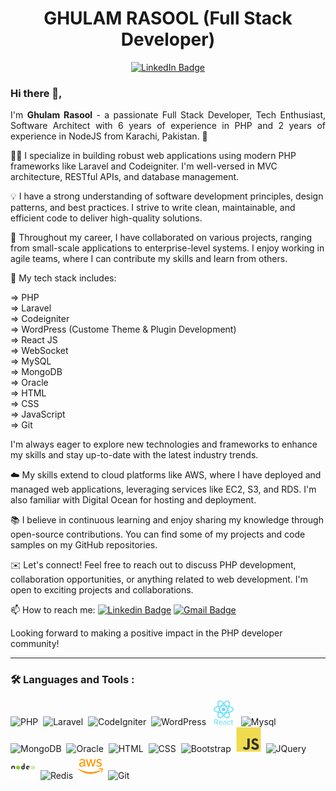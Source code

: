 <div id="header" align="center">
    
  <div id="badges">
    <h1><b>GHULAM RASOOL (Full Stack Developer)</b></h1>
    <a href="https://www.linkedin.com/in/ghulam-rasool-full-stack-php-developer/">
      <img src="https://img.shields.io/badge/LinkedIn-blue?style=for-the-badge&logo=linkedin&logoColor=white" alt="LinkedIn Badge"/>
    </a>
  </div>
</div>

### Hi there 👋,
<p align="justify">
  I'm <b>Ghulam Rasool</b> - a passionate Full Stack Developer, Tech Enthusiast, Software Architect with 6 years of experience in PHP and 2 years of experience in NodeJS from Karachi, Pakistan. 🚀
  
  👨‍💻 I specialize in building robust web applications using modern PHP frameworks like Laravel and Codeigniter. I'm well-versed in MVC architecture, RESTful APIs, and database management.

💡 I have a strong understanding of software development principles, design patterns, and best practices. I strive to write clean, maintainable, and efficient code to deliver high-quality solutions.

🌟 Throughout my career, I have collaborated on various projects, ranging from small-scale applications to enterprise-level systems. I enjoy working in agile teams, where I can contribute my skills and learn from others.

🔧 My tech stack includes:
  
  => PHP <br>
  => Laravel<br>
  => Codeigniter<br>
  => WordPress (Custome Theme & Plugin Development)<br>
  => React JS<br>
  => WebSocket<br>
  => MySQL<br>
  => MongoDB<br>
  => Oracle<br>
  => HTML<br>
  => CSS<br>
  => JavaScript<br>
  => Git 
  
  I'm always eager to explore new technologies and frameworks to enhance my skills and stay up-to-date with the latest industry trends.

☁️ My skills extend to cloud platforms like AWS, where I have deployed and managed web applications, leveraging services like EC2, S3, and RDS. I'm also familiar with Digital Ocean for hosting and deployment.

📚 I believe in continuous learning and enjoy sharing my knowledge through open-source contributions. You can find some of my projects and code samples on my GitHub repositories.

✉️ Let's connect! Feel free to reach out to discuss PHP development, collaboration opportunities, or anything related to web development. I'm open to exciting projects and collaborations.

 :mailbox: How to reach me: 
  [![Linkedin Badge](https://img.shields.io/badge/-imgrasooldev-blue?style=flat&logo=Linkedin&logoColor=white)](https://www.linkedin.com/in/ghulam-rasool-full-stack-php-developer/) 
  [![Gmail Badge](https://img.shields.io/badge/-imgrasool-white?style=flat&logo=Gmail&logoColor=red)](imgrasool@gmail.com)
  
Looking forward to making a positive impact in the PHP developer community!
  <br/>
</p>

---

### :hammer_and_wrench: Languages and Tools :
<div>
  <img src="https://cdn.jsdelivr.net/gh/devicons/devicon/icons/php/php-original.svg" title="PHP" alt="PHP" width="40" height="40"/>&nbsp;
  <img src="https://cdn.jsdelivr.net/gh/devicons/devicon/icons/laravel/laravel-plain.svg" title="Laravel" alt="Laravel" width="40" height="40"/>&nbsp;
  <img src="https://cdn.jsdelivr.net/gh/devicons/devicon/icons/codeigniter/codeigniter-plain.svg" title="CodeIgniter" alt="CodeIgniter" width="40" height="40"/>&nbsp;
  <img src="https://cdn.jsdelivr.net/gh/devicons/devicon/icons/wordpress/wordpress-plain-wordmark.svg" title="WordPress" alt="WordPress" width="40" height="40"/>&nbsp;
  <img src="https://github.com/devicons/devicon/blob/master/icons/react/react-original-wordmark.svg" title="React" alt="React" width="40" height="40"/>&nbsp;
  <img src="https://cdn.jsdelivr.net/gh/devicons/devicon/icons/mysql/mysql-original-wordmark.svg" title="Mysql" alt="Mysql" width="40" height="40"/>&nbsp;
  <img src="https://cdn.jsdelivr.net/gh/devicons/devicon/icons/mongodb/mongodb-plain.svg" title="MongoDB" alt="MongoDB" width="40" height="40"/>&nbsp;
  <img src="https://cdn.jsdelivr.net/gh/devicons/devicon/icons/oracle/oracle-original.svg" title="Oracle" alt="Oracle" width="40" height="40"/>&nbsp;
  <img src="https://cdn.jsdelivr.net/gh/devicons/devicon/icons/html5/html5-original.svg" title="HTML5" alt="HTML" width="40" height="40"/>&nbsp;
  <img src="https://cdn.jsdelivr.net/gh/devicons/devicon/icons/css3/css3-original.svg" title="CSS3" alt="CSS" width="40" height="40"/>&nbsp;
  <img src="https://cdn.jsdelivr.net/gh/devicons/devicon/icons/bootstrap/bootstrap-original.svg" title="Bootstrap" alt="Bootstrap" width="40" height="40"/>&nbsp;
  <img src="https://github.com/devicons/devicon/blob/master/icons/javascript/javascript-original.svg" title="JavaScript" alt="JavaScript" width="40" height="40"/>&nbsp;
  <img src="https://cdn.jsdelivr.net/gh/devicons/devicon/icons/jquery/jquery-original.svg" title="JQuery" alt="JQuery" width="40" height="40"/>&nbsp;
  <img src="https://github.com/devicons/devicon/blob/master/icons/nodejs/nodejs-original-wordmark.svg" title="NodeJS" alt="NodeJS" width="40" height="40"/>&nbsp;
  <img src="https://cdn.jsdelivr.net/gh/devicons/devicon/icons/redis/redis-original.svg" title="Redis" alt="Redis" width="40" height="40"/>&nbsp;
  <img src="https://github.com/devicons/devicon/blob/master/icons/amazonwebservices/amazonwebservices-plain-wordmark.svg" 
  <img src="https://cdn.jsdelivr.net/gh/devicons/devicon/icons/digitalocean/digitalocean-original.svg" title="Digital Ocean" alt="Digital Ocean" width="40" height="40"/>&nbsp;
  <img src="https://cdn.jsdelivr.net/gh/devicons/devicon/icons/git/git-original-wordmark.svg" title="Git" alt="Git" width="40" height="40"/>&nbsp;
</div>
